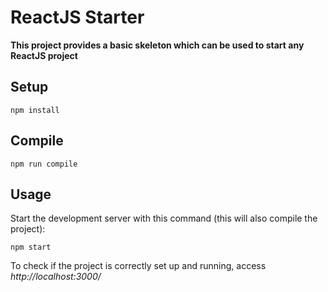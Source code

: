 # ReactJS Starter

**This project provides a basic skeleton which can be used to start any ReactJS project**

## Setup

```
npm install
```

## Compile
 
```
npm run compile
```

## Usage
 
Start the development server with this command (this will also compile the project):
 
```
npm start
```

To check if the project is correctly set up and running, access *http://localhost:3000/*